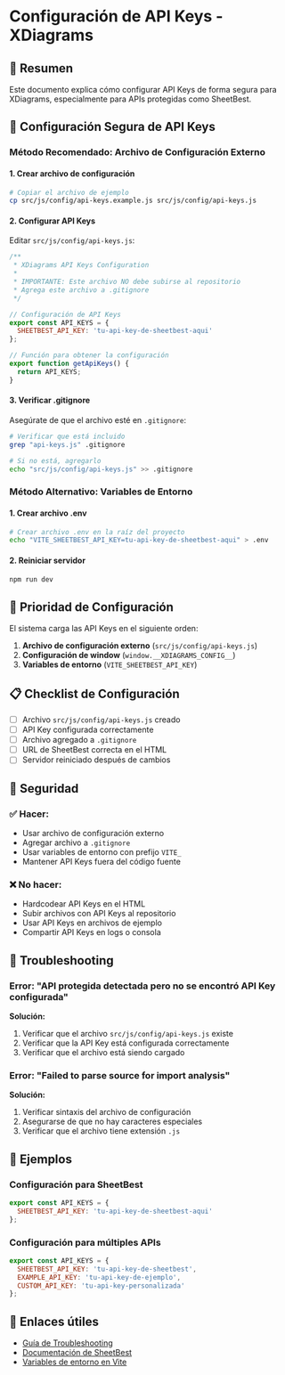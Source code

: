 # Configuración de API Keys - XDiagrams

## 🎯 Resumen

Este documento explica cómo configurar API Keys de forma segura para XDiagrams, especialmente para APIs protegidas como SheetBest.

## 🔐 Configuración Segura de API Keys

### Método Recomendado: Archivo de Configuración Externo

#### 1. Crear archivo de configuración

```bash
# Copiar el archivo de ejemplo
cp src/js/config/api-keys.example.js src/js/config/api-keys.js
```

#### 2. Configurar API Keys

Editar `src/js/config/api-keys.js`:

```javascript
/**
 * XDiagrams API Keys Configuration
 * 
 * IMPORTANTE: Este archivo NO debe subirse al repositorio
 * Agrega este archivo a .gitignore
 */

// Configuración de API Keys
export const API_KEYS = {
  SHEETBEST_API_KEY: 'tu-api-key-de-sheetbest-aqui'
};

// Función para obtener la configuración
export function getApiKeys() {
  return API_KEYS;
}
```

#### 3. Verificar .gitignore

Asegúrate de que el archivo esté en `.gitignore`:

```bash
# Verificar que está incluido
grep "api-keys.js" .gitignore

# Si no está, agregarlo
echo "src/js/config/api-keys.js" >> .gitignore
```

### Método Alternativo: Variables de Entorno

#### 1. Crear archivo .env

```bash
# Crear archivo .env en la raíz del proyecto
echo "VITE_SHEETBEST_API_KEY=tu-api-key-de-sheetbest-aqui" > .env
```

#### 2. Reiniciar servidor

```bash
npm run dev
```

## 🔄 Prioridad de Configuración

El sistema carga las API Keys en el siguiente orden:

1. **Archivo de configuración externo** (`src/js/config/api-keys.js`)
2. **Configuración de window** (`window.__XDIAGRAMS_CONFIG__`)
3. **Variables de entorno** (`VITE_SHEETBEST_API_KEY`)

## 📋 Checklist de Configuración

- [ ] Archivo `src/js/config/api-keys.js` creado
- [ ] API Key configurada correctamente
- [ ] Archivo agregado a `.gitignore`
- [ ] URL de SheetBest correcta en el HTML
- [ ] Servidor reiniciado después de cambios

## 🚨 Seguridad

### ✅ Hacer:
- Usar archivo de configuración externo
- Agregar archivo a `.gitignore`
- Usar variables de entorno con prefijo `VITE_`
- Mantener API Keys fuera del código fuente

### ❌ No hacer:
- Hardcodear API Keys en el HTML
- Subir archivos con API Keys al repositorio
- Usar API Keys en archivos de ejemplo
- Compartir API Keys en logs o consola

## 🔧 Troubleshooting

### Error: "API protegida detectada pero no se encontró API Key configurada"

**Solución:**
1. Verificar que el archivo `src/js/config/api-keys.js` existe
2. Verificar que la API Key está configurada correctamente
3. Verificar que el archivo está siendo cargado

### Error: "Failed to parse source for import analysis"

**Solución:**
1. Verificar sintaxis del archivo de configuración
2. Asegurarse de que no hay caracteres especiales
3. Verificar que el archivo tiene extensión `.js`

## 📝 Ejemplos

### Configuración para SheetBest

```javascript
export const API_KEYS = {
  SHEETBEST_API_KEY: 'tu-api-key-de-sheetbest-aqui'
};
```

### Configuración para múltiples APIs

```javascript
export const API_KEYS = {
  SHEETBEST_API_KEY: 'tu-api-key-de-sheetbest',
  EXAMPLE_API_KEY: 'tu-api-key-de-ejemplo',
  CUSTOM_API_KEY: 'tu-api-key-personalizada'
};
```

## 🔗 Enlaces útiles

- [Guía de Troubleshooting](./TROUBLESHOOTING.md)
- [Documentación de SheetBest](https://sheet.best/docs)
- [Variables de entorno en Vite](https://vitejs.dev/guide/env-and-mode.html)
